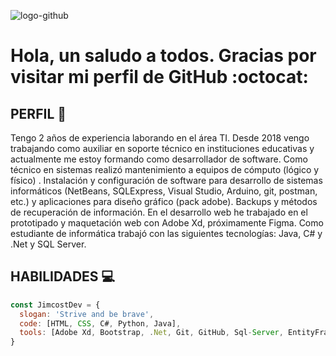 ![logo-github](https://user-images.githubusercontent.com/53100460/88737085-7e73a480-d0fe-11ea-88de-5f60e76f717c.png)

# Hola, un saludo a todos. Gracias por visitar mi perfil de GitHub :octocat:
 

## PERFIL :necktie:
Tengo 2 años de experiencia laborando en el área TI. Desde 2018 vengo trabajando como auxiliar en soporte técnico en instituciones educativas y actualmente me estoy formando como desarrollador de software. Como técnico en sistemas realizó mantenimiento a equipos de cómputo (lógico y físico) . Instalación y configuración de software para desarrollo de sistemas informáticos (NetBeans, SQLExpress, Visual Studio, Arduino, git, postman, etc.) y aplicaciones para diseño gráfico (pack adobe). Backups y métodos de recuperación de información. En el desarrollo web he trabajado en el prototipado y maquetación web con Adobe Xd, próximamente Figma.
Como estudiante de informática trabajó con las siguientes tecnologías: Java, C# y .Net y SQL Server.



## HABILIDADES :computer:
```javascript
const JimcostDev = {
  slogan: 'Strive and be brave',
  code: [HTML, CSS, C#, Python, Java],
  tools: [Adobe Xd, Bootstrap, .Net, Git, GitHub, Sql-Server, EntityFramework]
}
```

